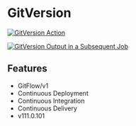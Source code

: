 # GitVersion

[![GitVersion Action](https://github.com/lethisa/GitVersion/actions/workflows/version_action.yaml/badge.svg?branch=main&event=push)](https://github.com/lethisa/GitVersion/actions/workflows/version_action.yaml)

[![GitVersion Output in a Subsequent Job](https://github.com/lethisa/GitVersion/actions/workflows/output_cross_job.yaml/badge.svg)](https://github.com/lethisa/GitVersion/actions/workflows/output_cross_job.yaml)

## Features

- GitFlow/v1
- Continuous Deployment
- Continuous Integration
- Continuous Delivery
- v111.0.101
